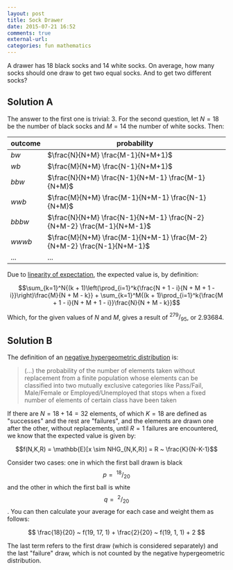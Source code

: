 ```yaml
---
layout: post
title: Sock Drawer
date: 2015-07-21 16:52
comments: true
external-url:
categories: fun mathematics
---
```


A drawer has 18 black socks and 14 white socks. On average, how many socks should one draw to get two equal socks. And to get two different socks?

## Solution A

The answer to the first one is trivial: 3. For the second question, let $N = 18$ be the number of black socks and $M = 14$ the number of white socks. Then:

| outcome   | probability                                                           |
|-----------|-----------------------------------------------------------------------|
| $bw$      | $\frac{N}{N+M} \frac{M-1}{N+M+1}$                                     |
| $wb$      | $\frac{M}{N+M} \frac{N-1}{N+M+1}$                                     |
| $bbw$     | $\frac{N}{N+M} \frac{N-1}{N+M-1} \frac{M-1}{N+M}$                     |
| $wwb$     | $\frac{M}{N+M} \frac{M-1}{N+M-1} \frac{N-1}{N+M}$                     |
| $bbbw$    | $\frac{N}{N+M} \frac{N-1}{N+M-1} \frac{N-2}{N+M-2} \frac{M-1}{N+M-1}$ |
| $wwwb$    | $\frac{M}{N+M} \frac{M-1}{N+M-1} \frac{M-2}{N+M-2} \frac{N-1}{N+M-1}$ |
| ...       | ...                                                                   |

Due to [linearity of expectation](http://www.cse.iitd.ac.in/~mohanty/col106/Resources/linearity_expectation.pdf), the expected value is, by definition:

$$\sum_{k=1}^N{(k + 1)\left(\prod_{i=1}^k{\frac{N + 1 - i}{N + M + 1 - i}}\right)\frac{M}{N + M - k}} +
\sum_{k=1}^M{(k + 1)\prod_{i=1}^k{\frac{M + 1 - i}{N + M + 1 - i}}\frac{N}{N + M - k}}$$

Which, for the given values of $N$ and $M$, gives a result of $^{279}/_{95}$, or $2.93684$.

## Solution B

The definition of an [negative hypergeometric distribution](http://en.wikipedia.org/wiki/Negative_hypergeometric_distribution) is:

> (...) the probability of the number of elements taken without replacement from a finite population whose elements can be classified into two mutually exclusive categories like Pass/Fail, Male/Female or Employed/Unemployed that stops when a fixed number of elements of certain class have been taken

If there are $N = 18 + 14 = 32$ elements, of which $K = 18$ are defined as "successes" and the rest are "failures", and the elements are drawn one after the other, without replacements, until $R = 1$ failures are encountered, we know that the expected value is given by:

$$f(N,K,R) = \mathbb{E}[x \sim NHG_{N,K,R}] = R ~ \frac{K}{N-K-1}$$

Consider two cases: one in which the first ball drawn is black $$p =~^{18}/_{20}$$ and the other in which the first ball is white $$q =~^2/_{20}$$. You can then calculate your average for each case and weight them as follows:

$$
\frac{18}{20} ~ f(19, 17, 1) + \frac{2}{20} ~ f(19, 1, 1) + 2
$$

The last term refers to the first draw (which is considered separately) and the last "failure" draw, which is not counted by the negative hypergeometric distribution.
